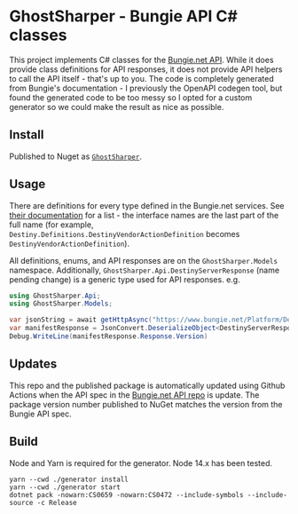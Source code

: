 # GhostSharper - Bungie API C# classes

This project implements C# classes for the [Bungie.net API](https://github.com/Bungie-net/api). While it does provide class definitions for API responses, it does not provide API helpers to call the API itself - that's up to you. The code is completely generated from Bungie's documentation - I previously the OpenAPI codegen tool, but found the generated code to be too messy so I opted for a custom generator so we could make the result as nice as possible.

## Install

Published to Nuget as [`GhostSharper`](https://www.nuget.org/packages/GhostSharper).

## Usage

There are definitions for every type defined in the Bungie.net services. See [their documentation](https://bungie-net.github.io/multi/) for a list - the interface names are the last part of the full name (for example, `Destiny.Definitions.DestinyVendorActionDefinition` becomes `DestinyVendorActionDefinition`).

All definitions, enums, and API responses are on the `GhostSharper.Models` namespace. Additionally, `GhostSharper.Api.DestinyServerResponse` (name pending change) is a generic type used for API responses. e.g.

```csharp
using GhostSharper.Api;
using GhostSharper.Models;

var jsonString = await getHttpAsync("https://www.bungie.net/Platform/Destiny2/Manifest");
var manifestResponse = JsonConvert.DeserializeObject<DestinyServerResponse<DestinyManifest>>(response.Content);
Debug.WriteLine(manifestResponse.Response.Version)
```

## Updates

This repo and the published package is automatically updated using Github Actions when the API spec in the [Bungie.net API repo](https://github.com/Bungie-net/api) is update. The package version number published to NuGet matches the version from the Bungie API spec.

## Build

Node and Yarn is required for the generator. Node 14.x has been tested.

```
yarn --cwd ./generator install
yarn --cwd ./generator start
dotnet pack -nowarn:CS0659 -nowarn:CS0472 --include-symbols --include-source -c Release
```
